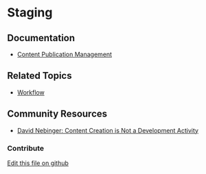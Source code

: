 # Staging

## Documentation

* [Content Publication Management](https://portal.liferay.dev/docs/7-2/user/-/knowledge_base/u/content-publication-management)

## Related Topics

* [Workflow](https://portal.liferay.dev/docs/7-2/user/-/knowledge_base/u/workflow)

## Community Resources

* [David Nebinger: Content Creation is Not a Development Activity](https://liferay.dev/blogs/-/blogs/content-creation-is-not-a-development-activity-)

### Contribute

[Edit this file on github](https://github.com/olafk/controlpanel-documentation-docs/blob/master/md/72en/com_liferay_staging_configuration_web_portlet_StagingConfigurationPortlet.md)
